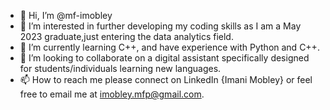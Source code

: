 - 👋 Hi, I’m @mf-imobley
- 👀 I’m interested in further developing my coding skills as I am a May 2023 graduate,just entering the data analytics field. 
- 🌱 I’m currently learning C++, and have experience with Python and C++.
- 💞️ I’m looking to collaborate on a digital assistant specifically designed for students/individuals learning new languages.
- 📫 How to reach me please connect on LinkedIn {Imani Mobley} or feel free to email me at imobley.mfp@gmail.com.

<!---
mf-imobley/mf-imobley is a ✨ special ✨ repository because its `README.md` (this file) appears on your GitHub profile.
You can click the Preview link to take a look at your changes.
--->

